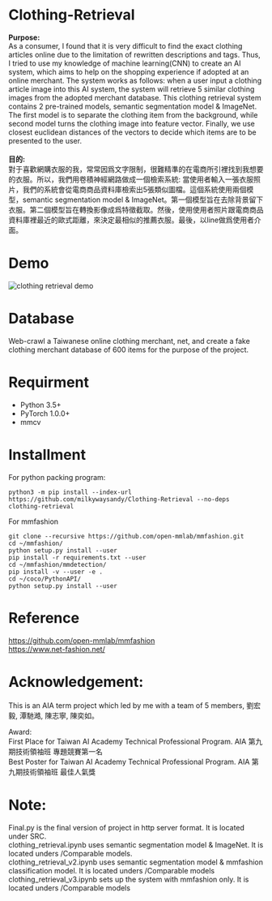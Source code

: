 # Clothing-Retrieval

**Purpose:**</br>
As a consumer, I found that it is very difficult to find the exact clothing articles online due to the limitation of rewritten descriptions and tags. Thus, I tried to use my knowledge of machine learning(CNN) to create an AI system, which aims to help on the shopping experience if adopted at an online merchant. The system works as follows: when a user input a clothing article image into this AI system, the system will retrieve 5 similar clothing images from the adopted merchant database. This clothing retrieval system contains 2 pre-trained models, semantic segmentation model & ImageNet. The first model is to separate the clothing item from the background, while second model turns the clothing image into feature vector. Finally, we use closest euclidean distances of the vectors to decide which items are to be presented to the user.</br>
</br>
**目的:**</br>
對于喜歡網購衣服的我，常常因爲文字限制，很難精準的在電商所引裡找到我想要的衣服。所以，我們用卷積神經網路做成一個檢索系統: 當使用者輸入一張衣服照片，我們的系統會從電商商品資料庫檢索出5張類似圖檔。這個系統使用兩個模型，semantic segmentation model & ImageNet。第一個模型旨在去除背景留下衣服。第二個模型旨在轉換影像成爲特徵截取。然後，使用使用者照片跟電商商品資料庫裡最近的歐式距離，來決定最相似的推薦衣服。最後，以line做爲使用者介面。<br/>

# Demo
![clothing retrieval demo](https://user-images.githubusercontent.com/63726744/131051012-deef0a27-4a39-4e36-973d-6fd55eeb596e.jpg)

# Database
Web-crawl a Taiwanese online clothing merchant, net, and create a fake clothing merchant database of 600 items for the purpose of the project.

# Requirment
- Python 3.5+
- PyTorch 1.0.0+
- mmcv

# Installment 
For python packing program:<br/>
```
python3 -m pip install --index-url https://github.com/milkywaysandy/Clothing-Retrieval --no-deps clothing-retrieval
```

For mmfashion <br/>
```
git clone --recursive https://github.com/open-mmlab/mmfashion.git
cd ~/mmfashion/
python setup.py install --user
pip install -r requirements.txt --user
cd ~/mmfashion/mmdetection/
pip install -v --user -e .
cd ~/coco/PythonAPI/
python setup.py install --user
```

# Reference
https://github.com/open-mmlab/mmfashion </br>
https://www.net-fashion.net/

# Acknowledgement: </br>
This is an AIA term project which led by me with a team of 5 members, 劉宏毅, 潭馳澔, 陳志寧, 陳奕如。

Award: </br>
First Place for Taiwan AI Academy Technical Professional Program. AIA 第九期技術領袖班 專題競賽第一名</br>
Best Poster for Taiwan AI Academy Technical Professional Program. AIA 第九期技術領袖班 最佳人氣獎

# Note: </br>
Final.py is the final version of project in http server format. It is located under SRC.</br>
clothing_retrieval.ipynb uses semantic segmentation model & ImageNet. It is located unders /Comparable models.</br>
clothing_retrieval_v2.ipynb uses semantic segmentation model & mmfashion classification model. It is located unders /Comparable models</br>
clothing_retrieval_v3.ipynb sets up the system with mmfashion only. It is located unders /Comparable models </br>
